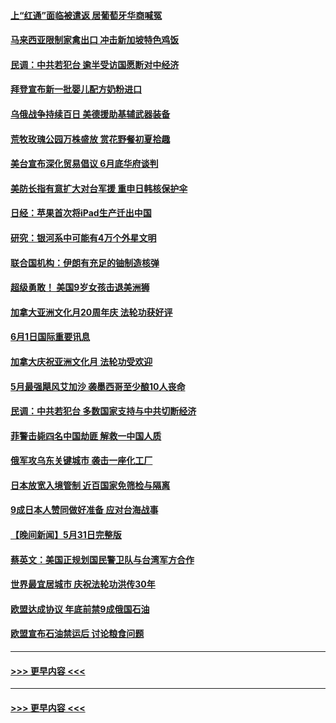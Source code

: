 #### [上“红通”面临被遣返 居葡萄牙华商喊冤](../pages/prog202/a103444330.md?t=06020501) 
#### [马来西亚限制家禽出口 冲击新加坡特色鸡饭](../pages/prog202/a103444244.md?t=06020501) 
#### [民调：中共若犯台 逾半受访国愿断对中经济](../pages/prog202/a103444240.md?t=06020501) 
#### [拜登宣布新一批婴儿配方奶粉进口](../pages/prog202/a103444175.md?t=06020501) 
#### [乌俄战争持续百日 美德援助基辅武器装备](../pages/prog202/a103444241.md?t=06020501) 
#### [荒牧玫瑰公园万株盛放 赏花野餐初夏拾趣](../pages/prog202/a103444248.md?t=06020501) 
#### [美台宣布深化贸易倡议 6月底华府谈判](../pages/prog202/a103444116.md?t=06020501) 
#### [美防长指有意扩大对台军援 重申日韩核保护伞](../pages/prog202/a103444072.md?t=06020501) 
#### [日经：苹果首次将iPad生产迁出中国](../pages/prog202/a103444044.md?t=06020501) 
#### [研究：银河系中可能有4万个外星文明](../pages/prog202/a103443892.md?t=06020501) 
#### [联合国机构：伊朗有充足的铀制造核弹](../pages/prog202/a103443909.md?t=06020501) 
#### [超级勇敢！ 美国9岁女孩击退美洲狮](../pages/prog202/a103443900.md?t=06020501) 
#### [加拿大亚洲文化月20周年庆 法轮功获好评](../pages/prog202/a103443870.md?t=06020501) 
#### [6月1日国际重要讯息](../pages/prog202/a103443861.md?t=06020501) 
#### [加拿大庆祝亚洲文化月 法轮功受欢迎](../pages/prog202/a103443127.md?t=06020501) 
#### [5月最强飓风艾加沙 袭墨西哥至少酿10人丧命](../pages/prog202/a103443829.md?t=06020501) 
#### [民调：中共若犯台 多数国家支持与中共切断经济](../pages/prog202/a103443805.md?t=06020501) 
#### [菲警击毙四名中国劫匪 解救一中国人质](../pages/prog202/a103443783.md?t=06020501) 
#### [俄军攻乌东关键城市 袭击一座化工厂](../pages/prog202/a103443761.md?t=06020501) 
#### [日本放宽入境管制 近百国家免筛检与隔离](../pages/prog202/a103443636.md?t=06020501) 
#### [9成日本人赞同做好准备 应对台海战事](../pages/prog202/a103443635.md?t=06020501) 
#### [【晚间新闻】5月31日完整版](../pages/prog202/a103443598.md?t=06020501) 
#### [蔡英文：美国正规划国民警卫队与台湾军方合作](../pages/prog202/a103443545.md?t=06020501) 
#### [世界最宜居城市 庆祝法轮功洪传30年](../pages/prog202/a103443362.md?t=06020501) 
#### [欧盟达成协议 年底前禁9成俄国石油](../pages/prog202/a103443358.md?t=06020501) 
#### [欧盟宣布石油禁运后 讨论粮食问题](../pages/prog202/a103443360.md?t=06020501) 

----
#### [ >>> 更早内容 <<< ](../indexes/prog202-earlier.md?t=06020550)

----
#### [ >>> 更早内容 <<< ](../indexes/prog202-earlier.md)
